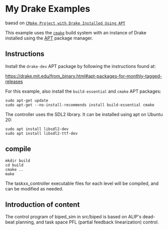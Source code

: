 # My Drake Examples

baesd on [`CMake Project with Drake Installed Using APT`](https://github.com/RobotLocomotion/drake-external-examples/tree/main/drake_cmake_installed_apt)

This example uses the [`cmake`](https://cmake.org/) build system with an
instance of Drake installed using the
[APT](https://manpages.ubuntu.com/manpages/focal/man8/apt.8.html) package
manager.

## Instructions

Install the `drake-dev` APT package by following the instructions found at:

<https://drake.mit.edu/from_binary.html#apt-packages-for-monthly-tagged-releases>

For this example, also install the `build-essential` and `cmake` APT packages:

```[bash]
sudo apt-get update
sudo apt-get --no-install-recommends install build-essential cmake 
```

The controller uses the SDL2 library. It can be installed using apt on Ubuntu 20:

```[bash]
sudo apt install libsdl2-dev
sudo apt install libsdl2-ttf-dev
```

## compile
```[bash]
mkdir build
cd build
cmake ..
make
```

The taskxx_controller executable files for each level will be compiled, and can be modified as needed.

## Introduction of content

The control program of biped_sim in src/biped is based on ALIP's dead-beat planning, and task space PFL (partial feedback linearization) control.


